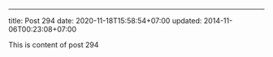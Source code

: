 ---
title: Post 294
date: 2020-11-18T15:58:54+07:00
updated: 2014-11-06T00:23:08+07:00

This is content of post 294